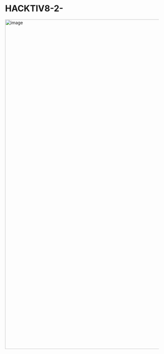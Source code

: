 # HACKTIV8-2-


<img width="1920" height="1080" alt="image" src="https://github.com/user-attachments/assets/92422a9d-5734-4273-8dc5-e653e546418f" />
